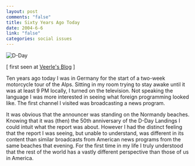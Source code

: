 ```yaml
--- 
layout: post
comments: "false"
title: Sixty Years Ago Today
date: 2004-6-6
link: "false"
categories: social issues
---
```

<img src="http://zanshin.net/images/dday.gif" alt="D-Day">

[ first seen at <a href="http://veerle.duoh.com/" title="Veerle's Blog"> Veerle's Blog</a> ]

Ten years ago today I was in Germany for the start of a two-week motorcycle tour of the Alps. Sitting in my room trying to stay awake until it was at least 9 PM locally, I turned on the television. Not speaking the language I was more interested in seeing what foreign programming looked like. The first channel I visited was broadcasting a news program.

It was obvious that the announcer was standing on the Normandy beaches. Knowing that it was (then) the 50th anniversary of the D-Day Landings I could intuit what the report was about. However I had the distinct feeling that the report I was seeing, but unable to understand, was different in its content than similar broadcasts from American news programs from the same beaches that evening. For the first time in my life I truly understood that the rest of the world has a vastly different perspective than those of us in America.

